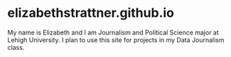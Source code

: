 # elizabethstrattner.github.io
My name is Elizabeth and I am Journalism and Political Science major at Lehigh University. I plan to use this site for projects in my Data Journalism class.
